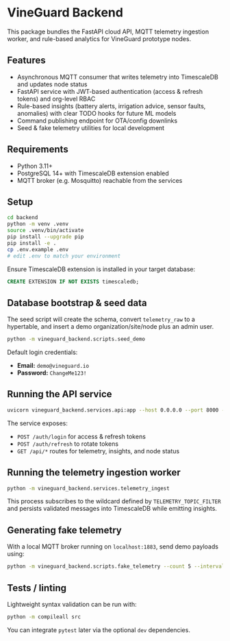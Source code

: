 # VineGuard Backend

This package bundles the FastAPI cloud API, MQTT telemetry ingestion worker, and rule-based
analytics for VineGuard prototype nodes.

## Features

- Asynchronous MQTT consumer that writes telemetry into TimescaleDB and updates node status
- FastAPI service with JWT-based authentication (access & refresh tokens) and org-level RBAC
- Rule-based insights (battery alerts, irrigation advice, sensor faults, anomalies) with clear
  TODO hooks for future ML models
- Command publishing endpoint for OTA/config downlinks
- Seed & fake telemetry utilities for local development

## Requirements

- Python 3.11+
- PostgreSQL 14+ with TimescaleDB extension enabled
- MQTT broker (e.g. Mosquitto) reachable from the services

## Setup

```bash
cd backend
python -m venv .venv
source .venv/bin/activate
pip install --upgrade pip
pip install -e .
cp .env.example .env
# edit .env to match your environment
```

Ensure TimescaleDB extension is installed in your target database:

```sql
CREATE EXTENSION IF NOT EXISTS timescaledb;
```

## Database bootstrap & seed data

The seed script will create the schema, convert `telemetry_raw` to a hypertable, and insert a demo
organization/site/node plus an admin user.

```bash
python -m vineguard_backend.scripts.seed_demo
```

Default login credentials:

- **Email:** `demo@vineguard.io`
- **Password:** `ChangeMe123!`

## Running the API service

```bash
uvicorn vineguard_backend.services.api:app --host 0.0.0.0 --port 8000 --reload
```

The service exposes:

- `POST /auth/login` for access & refresh tokens
- `POST /auth/refresh` to rotate tokens
- `GET /api/*` routes for telemetry, insights, and node status

## Running the telemetry ingestion worker

```bash
python -m vineguard_backend.services.telemetry_ingest
```

This process subscribes to the wildcard defined by `TELEMETRY_TOPIC_FILTER` and persists validated
messages into TimescaleDB while emitting insights.

## Generating fake telemetry

With a local MQTT broker running on `localhost:1883`, send demo payloads using:

```bash
python -m vineguard_backend.scripts.fake_telemetry --count 5 --interval 5
```

## Tests / linting

Lightweight syntax validation can be run with:

```bash
python -m compileall src
```

You can integrate `pytest` later via the optional `dev` dependencies.
